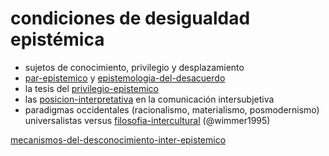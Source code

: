 # condiciones de desigualdad epistémica

* sujetos de conocimiento, privilegio y desplazamiento
* [par-epistemico](par-epistemico.md) y [epistemologia-del-desacuerdo](epistemologia-del-desacuerdo.md)
* la tesis del [privilegio-epistemico](privilegio-epistemico.md)
* las [posicion-interpretativa](posicion-interpretativa.md) en la comunicación intersubjetiva
* paradigmas occidentales (racionalismo, materialismo, posmodernismo) universalistas versus [filosofia-intercultural](filosofia-intercultural.md) (@wimmer1995)

[mecanismos-del-desconocimiento-inter-epistemico](mecanismos-del-desconocimiento-inter-epistemico.md)
